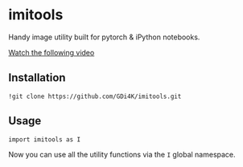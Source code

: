 # imitools

Handy image utility built for pytorch & iPython notebooks.

[Watch the following video]()

## Installation

```
!git clone https://github.com/GDi4K/imitools.git
```

## Usage

```
import imitools as I
```

Now you can use all the utility functions via the `I` global namespace.